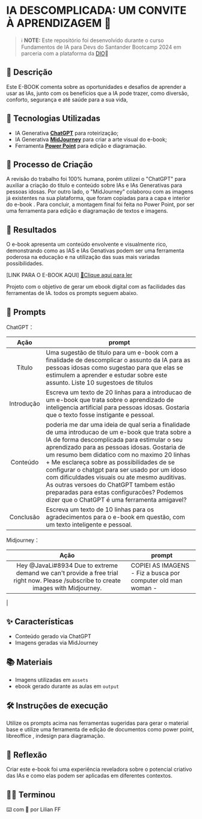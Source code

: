 # IA DESCOMPLICADA: UM CONVITE À APRENDIZAGEM 🧐

> ℹ️ **NOTE:** Este repositório foi desenvolvido durante o curso Fundamentos de IA para Devs do Santander Bootcamp 2024 em parceria com a plataforma da [DIO](https://dio.me)🚀

## 📒 Descrição
Este E-BOOK comenta sobre as oportunidades e desafios de aprender a usar as IAs, junto com os benefícios que a IA pode trazer, como diversão, conforto, segurança e até saúde para a sua vida, 

## 🤖 Tecnologias Utilizadas
- IA Generativa **[ChatGPT](https://chat.openai.com)** para roteirização;
- IA Generativa **[MidJourney](https://www.midjourney.com/app/)** para criar a arte visual do e-book;
- Ferramenta **[Power Point](https://www.microsoft.com/pt-br/microsoft-365/free-office-online-for-the-web)** para edição e diagramação. 

## 🌌 Processo de Criação
A revisão do trabalho foi 100% humana, porém utilizei o "ChatGPT" para auxiliar a criação do titulo e conteúdo sobre IAs e IAs Generativas para pessoas idosas. Por outro lado, o "MidJourney" colaborou com as imagens já existentes na sua plataforma, que foram copiadas para a capa e interior do  e-book . Para concluir, a montagem final foi feita no Power Point, por ser uma ferramenta para edição e diagramação de textos e imagens.

## 🚀 Resultados
O e-book apresenta um conteúdo envolvente e visualmente rico, demonstrando como as IAS e IAs Genativas podem ser uma ferramenta poderosa na educação e na utilização das suas mais variadas possibilidades.

[LINK PARA O E-BOOK AQUI]
<a href="https://github.com/JavaliHub/prompts-recipe-to-create-a-ebook/blob/main/output/DESAFIO%20E-BOOK%20com%20CHATGPT.pdf" title="View PDF now"> 📕Clique aqui para ler</a>

Projeto com o objetivo de gerar um ebook digital com as facilidades das ferramentas de IA. todos os prompts seguem abaixo.

## 🧠 Prompts


ChatGPT：

|   Ação   | prompt                                                                                                                                                                                                                                                                         |
| :------: | ------------------------------------------------------------------------------------------------------------------------------------------------------------------------------------------------------------------------------------------------------------------------------ |
|  Título  | Uma sugestão de titulo para um e-book com a finalidade de descomplicar o assunto da IA para as pessoas idosas como sugestao para que elas se estimulem a aprender e estudar sobre este assunto. Liste 10 sugestoes de titulos                                                        |
| Introdução | Escreva um texto de 20 linhas para a introducao de um e-book que trata sobre o aprendizado de inteligencia artificial para pessoas idosas. Gostaria que o texto fosse instigante e pessoal. |
|  Conteúdo  | poderia me dar uma ideia de qual seria a finalidade de uma introducao de um e-book que trata sobre a IA de forma descomplicada para estimular o seu aprendizado para as pessoas idosas. Gostaria de um resumo bem didatico com no maximo 20 linhas  +    Me esclareça sobre as possibilidades de se configurar o chatgpt para ser usado por um idoso com dificuldades visuais ou ate mesmo auditivas. As outras versoes do ChatGPT tambem estão preparadas para estas configuracões? Podemos dizer que o ChatGPT é uma ferramenta amigavel?                                                      |
| Conclusão | Escreva um texto de 10 linhas para os agradecimentos para o e-book em questão, com um texto inteligente e pessoal. |

Midjourney：

|  Ação  | prompt                                                                                 |
| :----: | -------------------------------------------------------------------------------------- |
| Hey @JavaLi#8934 Due to extreme demand we can't provide a free trial right now. Please /subscribe to create images with Midjourney. | COPIEI AS IMAGENS - Fiz a busca por computer old man woman  -
  |

## ✨ Características

- Conteúdo gerado via ChatGPT
- Imagens geradas via MidJourney

## 📚 Materiais

- Imagens utilizadas em `assets`
- ebook gerado durante as aulas em `output`

## 🛠️ Instruções de execução

Utilize os prompts acima nas ferramentas sugeridas para gerar o material base e utilize uma ferramenta de edição de documentos como power point, libreoffice , indesign para diagramação.

## 💭 Reflexão
Criar este e-book foi uma experiência reveladora sobre o potencial criativo das IAs e como elas podem ser aplicadas em diferentes contextos.


## 👨‍💻 Terminou

⌨️ com 💜 por Lilian FF